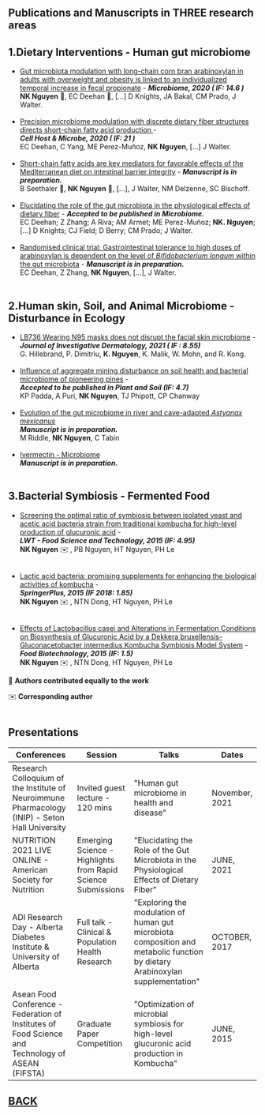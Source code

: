 ## Publications and Manuscripts in THREE research areas 

## 1.Dietary Interventions - Human gut microbiome

-    [Gut microbiota modulation with long-chain corn bran arabinoxylan in adults with overweight and obesity is linked to an individualized temporal increase in fecal propionate](https://microbiomejournal.biomedcentral.com/articles/10.1186/s40168-020-00887-w) - _**Microbiome, 2020 ( IF: 14.6 )**_ <br>
**NK Nguyen** 👤, EC Deehan 👤, [...] D Knights, JA Bakal, CM Prado, J Walter.
<br /> <br /> 
-    [Precision microbiome modulation with discrete dietary fiber structures directs short-chain fatty acid production ](https://www.cell.com/cell-host-microbe/fulltext/S1931-3128(20)30045-7?_returnURL=https%3A%2F%2Flinkinghub.elsevier.com%2Fretrieve%2Fpii%2FS1931312820300457%3Fshowall%3Dtrue) - <br>  _**Cell Host & Microbe, 2020 ( IF: 21 )**_ <br>
EC Deehan, C Yang, ME Perez-Muñoz, **NK Nguyen**, [...] J Walter.
<br /> <br /> 
-   [Short-chain fatty acids are key mediators for favorable effects of the Mediterranean diet on intestinal barrier integrity](https://biokhoi.github.io/Publication_Manuscripts) -  _**Manuscript is in preparation.**_ <br> 
B Seethaler 👤, **NK Nguyen** 👤, [...], J Walter, NM Delzenne, SC Bischoff.
<br /> <br />
-   [Elucidating the role of the gut microbiota in the physiological effects of dietary fiber](https://biokhoi.github.io/Publication_Manuscripts) - _**Accepted to be published in Microbiome.**_ <br> 
EC Deehan; Z Zhang; A Riva; AM Armet; ME Perez-Muñoz; **NK. Nguyen**; [...] D Knights; CJ Field; D Berry; CM Prado; J Walter.
<br /> <br />
-   [Randomised clinical trial: Gastrointestinal tolerance to high doses of arabinoxylan is dependent on the level of *Bifidobacterium longum* within the gut microbiota](https://biokhoi.github.io/Publication_Manuscripts) - _**Manuscript is in preparation.**_ <br> 
EC Deehan, Z Zhang, **NK Nguyen**, [...], J Walter.
<br /> <br />

## 2.Human skin, Soil, and Animal Microbiome - Disturbance in Ecology
-   [LB736 Wearing N95 masks does not disrupt the facial skin microbiome](https://www.jidonline.org/article/S0022-202X(21)01523-2/fulltext) - _**Journal of Investigative Dermatology, 2021 ( IF : 8.55)**_ <br> 
G. Hillebrand, P. Dimitriu, **K. Nguyen**, K. Malik, W. Mohn, and R. Kong.
<br /> <br />
-    [Influence of aggregate mining disturbance on soil health and bacterial microbiome of pioneering pines](https://biokhoi.github.io/Publication_Manuscripts) - <br> _**Accepted to be published in Plant and Soil (IF: 4.7)**_ <br>
KP Padda, A Puri, **NK Nguyen**, TJ Phipott, CP Chanway
<br /> <br />
-    [Evolution of the gut microbiome in river and cave-adapted *Astyanax mexicanus*](https://biokhoi.github.io/Publication_Manuscripts) <br>  _**Manuscript is in preparation.**_ <br>
M Riddle, **NK Nguyen**, C Tabin
<br /> <br />
-    [Ivermectin - Microbiome](https://biokhoi.github.io/Publication_Manuscripts) <br>  _**Manuscript is in preparation.**_
<br /> <br />


## 3.Bacterial Symbiosis - Fermented Food
-    [Screening the optimal ratio of symbiosis between isolated yeast and acetic acid bacteria strain from traditional kombucha for high-level production of glucuronic acid](https://www.sciencedirect.com/science/article/abs/pii/S0023643815300323) - <br> _**LWT - Food Science and Technology, 2015 (IF: 4.95)**_ <br>
**NK Nguyen** ✉️ , PB Nguyen, HT Nguyen, PH Le
<br /> <br />

-   [Lactic acid bacteria: promising supplements for enhancing the biological activities of kombucha](https://link.springer.com/article/10.1186/s40064-015-0872-3) - <br> _**SpringerPlus, 2015 (IF 2018: 1.85)**_ <br>
**NK Nguyen** ✉️ , NTN Dong, HT Nguyen, PH Le
<br /> <br />

-   [Effects of Lactobacillus casei and Alterations in Fermentation Conditions on Biosynthesis of Glucuronic Acid by a Dekkera bruxellensis-Gluconacetobacter intermedius Kombucha Symbiosis Model System](https://www.tandfonline.com/doi/abs/10.1080/08905436.2015.1092446) - <br> _**Food Biotechnology, 2015 (IF: 1.5)**_ <br>
**NK Nguyen** ✉️ , NTN Dong, HT Nguyen, PH Le

👤 **Authors contributed equally to the work**

✉️ **Corresponding author**
<br /> <br />


## Presentations

Conferences | Session | Talks | Dates
----------- | ------- | ----- | ---------
Research Colloquium of the Institute of Neuroimmune Pharmacology (INIP) - Seton Hall University | Invited guest lecture - 120 mins | "Human gut microbiome in health and disease" | November, 2021
NUTRITION 2021 LIVE ONLINE - American Society for Nutrition | Emerging Science - Highlights from Rapid Science Submissions | "Elucidating the Role of the Gut Microbiota in the Physiological Effects of Dietary Fiber" | JUNE, 2021
ADI Research Day - Alberta Diabetes Institute & University of Alberta | Full talk - Clinical & Population Health Research | "Exploring the modulation of human gut microbiota composition and metabolic function by dietary Arabinoxylan supplementation" | OCTOBER, 2017
Asean Food Conference - Federation of Institutes of Food Science and Technology of ASEAN (FIFSTA) | Graduate Paper Competition | "Optimization of microbial symbiosis for high-level glucuronic acid production in Kombucha" | JUNE, 2015






## [BACK](https://biokhoi.github.io/)

